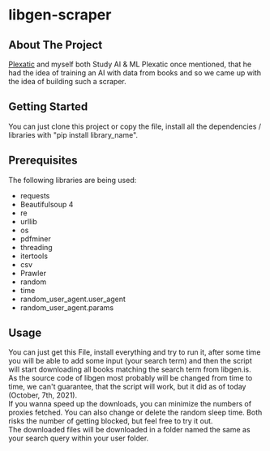 # libgen-scraper

## About The Project
[Plexatic](https://github.com/PLEXATIC) and myself both Study AI & ML Plexatic once mentioned, that he had the idea of training an AI with data from books and so we came up with the idea of building such a scraper.

## Getting Started
You can just clone this project or copy the file, install all the dependencies / libraries with "pip install library_name".

## Prerequisites
The following libraries are being used:

- requests
- Beautifulsoup 4
- re
- urllib
- os
- pdfminer
- threading
- itertools
- csv
- Prawler
- random
- time
- random_user_agent.user_agent
- random_user_agent.params

## Usage

You can just get this File, install everything and try to run it, after some time you will be able to add some input (your search term) and then the script will start downloading all books matching the search term from libgen.is.<br>
As the source code of libgen most probably will be changed from time to time, we can't guarantee, that the script will work, but it did as of today (October, 7th, 2021).<br>
If you wanna speed up the downloads, you can minimize the numbers of proxies fetched. You can also change or delete the random sleep time. Both risks the number of getting blocked, but feel free to try it out.<br>
The downloaded files will be downloaded in a folder named the same as your search query within your user folder.
